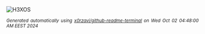 <div align="justify">
<picture>
    <source media="(prefers-color-scheme: dark)" srcset="https://i.ibb.co/KWNCbr3/output-gif.gif">
    <source media="(prefers-color-scheme: light)" srcset="https://i.ibb.co/KWNCbr3/output-gif.gif">
    <img alt="H3XOS" src="https://i.ibb.co/KWNCbr3/output-gif.gif">
</picture>

<sub><i>Generated automatically using [x0rzavi/github-readme-terminal](https://github.com/x0rzavi/github-readme-terminal) on Wed Oct 02 04:48:00 AM EEST 2024</i></sub>
</div>